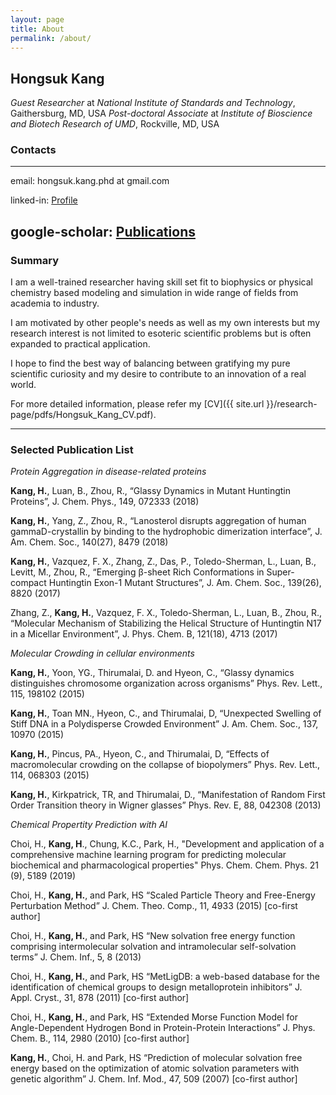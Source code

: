 ```yaml
---
layout: page
title: About
permalink: /about/
---
```


## Hongsuk Kang

*Guest Researcher* at *National Institute of Standards and Technology*, Gaithersburg, MD, USA
*Post-doctoral Associate* at *Institute of Bioscience and Biotech Research of UMD*, Rockville, MD, USA

### Contacts
---
email: hongsuk.kang.phd at gmail.com

linked-in: [Profile](https://www.linkedin.com/in/hongsuk-kang-882b636b)

google-scholar: [Publications](https://scholar.google.com/citations?hl=en&user=9EiiN0YAAAAJ&view_op=list_works&sortby=pubdate)
---

### Summary

I am a well-trained researcher having skill set fit to biophysics or physical chemistry based modeling and simulation in wide range of fields from academia to industry. 

I am motivated by other people's needs as well as my own interests but my research interest is not limited to esoteric scientific problems but is often expanded to practical application. 

I hope to find the best way of balancing between gratifying my pure scientific curiosity and my desire to contribute to an innovation of a real world.

For more detailed information, please refer my [CV]({{ site.url }}/research-page/pdfs/Hongsuk_Kang_CV.pdf).

---

### Selected Publication List

*Protein Aggregation in disease-related proteins*

__Kang, H.__, Luan, B., Zhou, R., “Glassy Dynamics in Mutant Huntingtin Proteins”, J. Chem. Phys., 149, 072333 (2018)

__Kang, H.__, Yang, Z., Zhou, R., “Lanosterol disrupts aggregation of human gammaD-crystallin by binding to the hydrophobic dimerization interface”, J. Am. Chem. Soc., 140(27), 8479 (2018)

__Kang, H.__, Vazquez, F. X., Zhang, Z., Das, P., Toledo-Sherman, L., Luan, B., Levitt, M., Zhou, R., “Emerging β-sheet Rich Conformations in Super-compact Huntingtin Exon-1 Mutant Structures”, J. Am. Chem. Soc., 139(26), 8820 (2017)

Zhang, Z., __Kang, H.__, Vazquez, F. X., Toledo-Sherman, L., Luan, B., Zhou, R., “Molecular Mechanism of Stabilizing the Helical Structure of Huntingtin N17 in a Micellar Environment”, J. Phys. Chem. B, 121(18), 4713 (2017)

*Molecular Crowding in cellular environments*

__Kang, H.__, Yoon, YG., Thirumalai, D. and Hyeon, C., “Glassy dynamics distinguishes chromosome organization across organisms” Phys. Rev. Lett., 115, 198102 (2015)

__Kang, H.__, Toan MN., Hyeon, C., and Thirumalai, D, “Unexpected Swelling of Stiff DNA in a Polydisperse Crowded Environment” J. Am. Chem. Soc., 137, 10970 (2015)

__Kang, H.__, Pincus, PA., Hyeon, C., and Thirumalai, D, “Effects of macromolecular crowding on the collapse of biopolymers” Phys. Rev. Lett., 114, 068303 (2015)

__Kang, H.__, Kirkpatrick, TR, and Thirumalai, D., “Manifestation of Random First Order Transition theory in Wigner glasses” Phys. Rev. E, 88, 042308 (2013)

*Chemical Propertity Prediction with AI*

Choi, H., __Kang, H__., Chung, K.C., Park, H., "Development and application of a comprehensive machine learning program for predicting molecular biochemical and pharmacological properties"
Phys. Chem. Chem. Phys. 21 (9), 5189 (2019)

Choi, H., __Kang, H.__, and Park, HS “Scaled Particle Theory and Free-Energy Perturbation Method” J. Chem. Theo. Comp., 11, 4933 (2015)  [co-first author]

Choi, H., __Kang, H.__, and Park, HS “New solvation free energy function comprising intermolecular solvation and intramolecular self-solvation terms” J. Chem. Inf., 5, 8 (2013) 

Choi, H., __Kang, H.__, and Park, HS “MetLigDB: a web-based database for the identification of chemical groups to design metalloprotein inhibitors” J. Appl. Cryst., 31, 878 (2011)  [co-first author]

Choi, H., __Kang, H.__, and Park, HS “Extended Morse Function Model for Angle-Dependent Hydrogen Bond in Protein-Protein Interactions” J. Phys. Chem. B., 114, 2980 (2010)  [co-first author]

__Kang, H.__, Choi, H. and Park, HS “Prediction of molecular solvation free energy based on the optimization of atomic solvation parameters with genetic algorithm” J. Chem. Inf. Mod., 47, 509 (2007)  [co-first author]


[jekyll-organization]: https://github.com/jekyll
